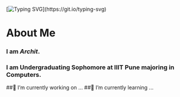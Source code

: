 [![Typing SVG](https://readme-typing-svg.demolab.com?font=&weight=200&size=30&duration=5000&pause=1000&color=00F7E8&vCenter=true&width=700&lines=Hey+there!+Welcome+to+my+page.)](https://git.io/typing-svg)

<h1>About Me</h1>
<h3>I am <strong><em>Archit</em></strong>.</h3>
<h3>I am Undergraduating Sophomore at IIIT Pune majoring in Computers.</h3>

##🔭 I’m currently working on ...
##🌱 I’m currently learning ...
<!--
- 👯 I’m looking to collaborate on ...
- 🤔 I’m looking for help with ...
- 💬 Ask me about ...
- 📫 How to reach me: ...
- 😄 Pronouns: ...
- ⚡ Fun fact: ...
-->

